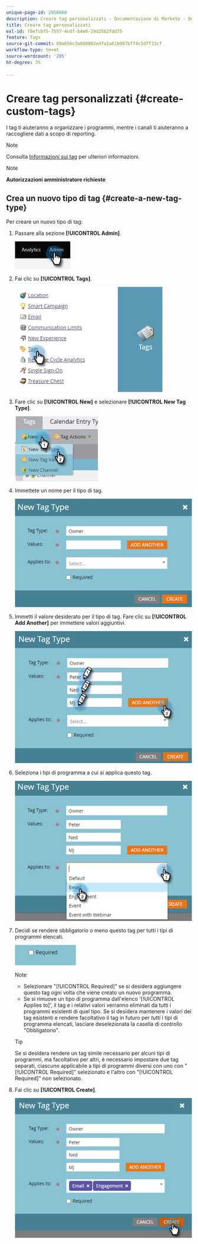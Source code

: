 ```yaml
---
unique-page-id: 2950660
description: Creare tag personalizzati - Documentazione di Marketo - Documentazione del prodotto
title: Creare tag personalizzati
exl-id: f8efcbf5-7557-4cdf-b4e6-29d25b2fdd75
feature: Tags
source-git-commit: 09a656c3a0d0002edfa1a61b987bff4c1dff33cf
workflow-type: tm+mt
source-wordcount: '205'
ht-degree: 3%

---
```


# Creare tag personalizzati {#create-custom-tags}

I tag ti aiuteranno a organizzare i programmi, mentre i canali ti aiuteranno a raccogliere dati a scopo di reporting.

>[!NOTE]
>
>Consulta [Informazioni sui tag](/help/marketo/product-docs/core-marketo-concepts/programs/working-with-programs/understanding-tags.md) per ulteriori informazioni.

>[!NOTE]
>
>**Autorizzazioni amministratore richieste**

## Crea un nuovo tipo di tag {#create-a-new-tag-type}

Per creare un nuovo tipo di tag:

1. Passare alla sezione **[!UICONTROL Admin]**.

   ![](assets/create-custom-tags-1.png)

1. Fai clic su **[!UICONTROL Tags]**.

   ![](assets/create-custom-tags-2.png)

1. Fare clic su **[!UICONTROL New]** e selezionare **[!UICONTROL New Tag Type]**.

   ![](assets/create-custom-tags-3.png)

1. Immettete un nome per il tipo di tag.

   ![](assets/create-custom-tags-4.png)

1. Immetti il valore desiderato per il tipo di tag. Fare clic su **[!UICONTROL Add Another]** per immettere valori aggiuntivi.

   ![](assets/create-custom-tags-5.png)

1. Seleziona i tipi di programma a cui si applica questo tag.

   ![](assets/create-custom-tags-6.png)

1. Decidi se rendere obbligatorio o meno questo tag per tutti i tipi di programmi elencati.

   ![](assets/create-custom-tags-7.png)

   >[!NOTE]
   >
   >* Selezionare &quot;[!UICONTROL Required]&quot; se si desidera aggiungere questo tag ogni volta che viene creato un nuovo programma.
   >* Se si rimuove un tipo di programma dall&#39;elenco &#39;[!UICONTROL Applies to]&#39;, il tag e i relativi valori verranno eliminati da tutti i programmi esistenti di quel tipo. Se si desidera mantenere i valori dei tag esistenti e rendere facoltativo il tag in futuro per _tutti_ i tipi di programma elencati, lasciare deselezionata la casella di controllo &quot;Obbligatorio&quot;.

   >[!TIP]
   >
   >Se si desidera rendere un tag simile necessario per alcuni tipi di programmi, ma facoltativo per altri, è necessario impostare due tag separati, ciascuno applicabile a tipi di programmi diversi con uno con &quot;[!UICONTROL Required]&quot; selezionato e l&#39;altro con &quot;[!UICONTROL Required]&quot; non selezionato.

1. Fai clic su **[!UICONTROL Create]**.

   ![](assets/create-custom-tags-8.png)
